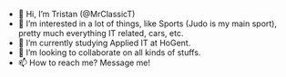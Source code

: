 - 👋 Hi, I’m Tristan (@MrClassicT)
- 👀 I’m interested in a lot of things, like Sports (Judo is my main sport), pretty much everything IT related, cars, etc.
- 🌱 I’m currently studying Applied IT at HoGent.
- 💞️ I’m looking to collaborate on all kinds of stuffs.
- 📫 How to reach me? Message me!

<!---
MrClassicT/MrClassicT is a ✨ special ✨ repository because its `README.md` (this file) appears on your GitHub profile.
You can click the Preview link to take a look at your changes.
--->
